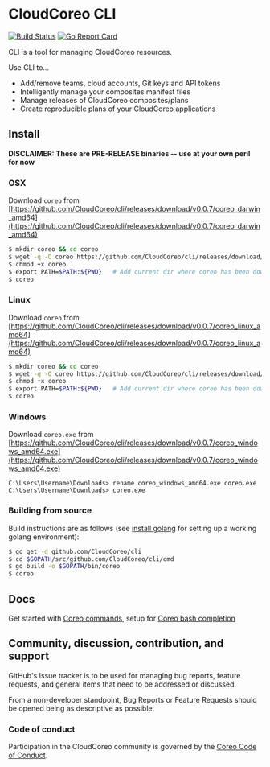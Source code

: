 # CloudCoreo CLI

[![Build Status](https://travis-ci.org/CloudCoreo/cli.svg?branch=master)](https://travis-ci.org/CloudCoreo/cli)
[![Go Report Card](https://goreportcard.com/badge/github.com/CloudCoreo/cli)](https://goreportcard.com/report/github.com/CloudCoreo/cli)

CLI is a tool for managing CloudCoreo resources. 

Use CLI to...

- Add/remove teams, cloud accounts, Git keys and API tokens
- Intelligently manage your composites manifest files
- Manage releases of CloudCoreo composites/plans
- Create reproducible plans of your CloudCoreo applications

## Install

**DISCLAIMER: These are PRE-RELEASE binaries -- use at your own peril for now**

### OSX

Download `coreo` from [https://github.com/CloudCoreo/cli/releases/download/v0.0.7/coreo_darwin_amd64](https://github.com/CloudCoreo/cli/releases/download/v0.0.7/coreo_darwin_amd64)

```sh
$ mkdir coreo && cd coreo
$ wget -q -O coreo https://github.com/CloudCoreo/cli/releases/download/v0.0.7/coreo_darwin_amd64
$ chmod +x coreo
$ export PATH=$PATH:${PWD}   # Add current dir where coreo has been downloaded to
$ coreo
```

### Linux

Download `coreo` from [https://github.com/CloudCoreo/cli/releases/download/v0.0.7/coreo_linux_amd64](https://github.com/CloudCoreo/cli/releases/download/v0.0.7/coreo_linux_amd64)

```sh
$ mkdir coreo && cd coreo
$ wget -q -O coreo https://github.com/CloudCoreo/cli/releases/download/v0.0.7/coreo_linux_amd64
$ chmod +x coreo
$ export PATH=$PATH:${PWD}   # Add current dir where coreo has been downloaded to
$ coreo
```

### Windows

Download `coreo.exe` from [https://github.com/CloudCoreo/cli/releases/download/v0.0.7/coreo_windows_amd64.exe](https://github.com/CloudCoreo/cli/releases/download/v0.0.7/coreo_windows_amd64.exe)

```
C:\Users\Username\Downloads> rename coreo_windows_amd64.exe coreo.exe
C:\Users\Username\Downloads> coreo.exe
```

### Building from source

Build instructions are as follows (see [install golang](https://docs.minio.io/docs/how-to-install-golang) for setting up a working golang environment):

```sh
$ go get -d github.com/CloudCoreo/cli
$ cd $GOPATH/src/github.com/CloudCoreo/cli/cmd
$ go build -o $GOPATH/bin/coreo
$ coreo
```

## Docs

Get started with [Coreo commands](docs/coreo/coreo.md), setup for [Coreo bash completion](docs/bash-completion.md)

## Community, discussion, contribution, and support

GitHub's Issue tracker is to be used for managing bug reports, feature requests, and general items that need to be addressed or discussed.

From a non-developer standpoint, Bug Reports or Feature Requests should be opened being as descriptive as possible.

### Code of conduct

Participation in the CloudCoreo community is governed by the [Coreo Code of Conduct](code-of-conduct.md).
